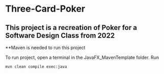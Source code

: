 # Three-Card-Poker
This project is a recreation of Poker for a Software Design Class from 2022
---------------------------------------------------------------------------------------

**Maven is needed to run this project

To run project, open a terminal in the JavaFX_MavenTemplate folder. Run

    mvn clean compile exec:java
